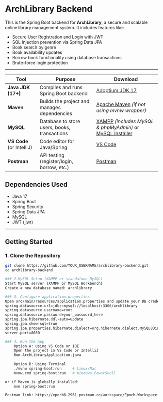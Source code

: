 # ArchLibrary Backend

This is the Spring Boot backend for **ArchLibrary**, a secure and scalable online library management system. It includes features like:

- Secure User Registration and Login with JWT
- SQL Injection prevention via Spring Data JPA
- Book search by genre
- Book availability updates
- Borrow book functionality using database transactions
- Brute-force login protection

---

| Tool | Purpose | Download |
|------|---------|----------|
| **Java JDK (17+)** | Compiles and runs Spring Boot backend | [Adoptium JDK 17](https://adoptium.net/en-GB/temurin/releases/?version=17) |
| **Maven** | Builds the project and manages dependencies | [Apache Maven](https://maven.apache.org/download.cgi) *(if not using mvnw wrapper)* |
| **MySQL** | Database to store users, books, transactions | [XAMPP](https://www.apachefriends.org/index.html) *(includes MySQL & phpMyAdmin)* or [MySQL Installer](https://dev.mysql.com/downloads/installer/) |
| **VS Code** (or IntelliJ) | Code editor for Java/Spring | [VS Code](https://code.visualstudio.com/) |
| **Postman** | API testing (register/login, borrow, etc.) | [Postman](https://www.postman.com/downloads/) |

## Dependencies Used

- Java 17
- Spring Boot
- Spring Security
- Spring Data JPA
- MySQL
- JWT (jjwt)

---

## Getting Started

### 1. Clone the Repository

```bash
git clone https://github.com/YOUR_USERNAME/archlibrary-backend.git
cd archlibrary-backend

### 2.MySQL Setup (XAMPP or standalone MySQL)
Start MySQL server (XAMPP or MySQL Workbench)
Create a new database named: archlibrary

### 3. Configure application.properties
Open src/main/resources/application.properties and update your DB credentials:
spring.datasource.url=jdbc:mysql://localhost:3306/archlibrary
spring.datasource.username=root
spring.datasource.password=your_password_here
spring.jpa.hibernate.ddl-auto=update
spring.jpa.show-sql=true
spring.jpa.properties.hibernate.dialect=org.hibernate.dialect.MySQL8Dialect
server.port=8080

### 4. Run the App
    Option A: Using VS Code or IDE
    Open the project in VS Code or IntelliJ
    Run ArchLibraryApplication.java
    
    Option B: Using Terminal
    ./mvnw spring-boot:run     # Linux/Mac
    mvnw.cmd spring-boot:run   # Windows PowerShell

or if Maven is globally installed:
    mvn spring-boot:run

Postman link: https://epoch8-2961.postman.co/workspace/Epoch-Workspace~8bb9eea6-464b-404a-8b1f-da6d8b2dad75/collection/27181948-d9613df6-049f-4d3d-a23c-e173a46bb611?action=share&creator=27181948&active-environment=27181948-7dc16bba-28f4-43f0-8a59-b98bbb13f097



